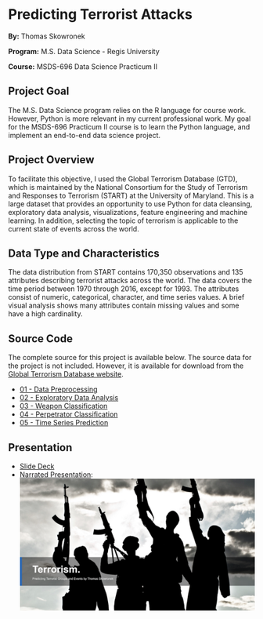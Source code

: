 # Predicting Terrorist Attacks
**By:** Thomas Skowronek

**Program:** M.S. Data Science - Regis University

**Course:** MSDS-696 Data Science Practicum II

## Project Goal
The M.S. Data Science program relies on the R language for course work.  However, Python is more relevant in my current professional work.  My goal for the MSDS-696 Practicum II course is to learn the Python language, and implement an end-to-end data science project.


## Project Overview
To facilitate this objective, I used the Global Terrorism Database (GTD), which is maintained by the National Consortium for the Study of Terrorism and Responses to Terrorism (START) at the University of Maryland.  This is a large dataset that provides an opportunity to use Python for data cleansing, exploratory data analysis, visualizations, feature engineering and machine learning.  In addition, selecting the topic of terrorism is applicable to the current state of events across the world.


## Data Type and Characteristics
The data distribution from START contains 170,350 observations and 135 attributes describing terrorist attacks across the world.  The data covers the time period between 1970 through 2016, except for 1993.  The attributes consist of numeric, categorical, character, and time series values.  A brief visual analysis shows many attributes contain missing values and some have a high cardinality.


## Source Code
The complete source for this project is available below.  The source data for the project is not included.  However, it is available for download from the [Global Terrorism Database website](http://www.start.umd.edu/gtd/).

* [01 - Data Preprocessing](src/01-Data-Preprocessing.ipynb)
* [02 - Exploratory Data Analysis](src/02-Exploratory-Data-Analysis.ipynb)
* [03 - Weapon Classification](src/03-Weapon-Classification.ipynb)
* [04 - Perpetrator Classification](src/04-Perpetrator-Classification.ipynb)
* [05 - Time Series Prediction](src/05-Time-Series-Prediction.ipynb)


## Presentation
* [Slide Deck](presentation/TSkowronek_MSDS696_Presentation.pdf)
* [Narrated Presentation](https://youtu.be/XXX):
[![Narrated Presentation](img/video-presentation.png)](https://youtu.be/XXX)
